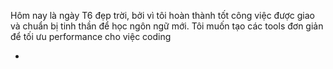 Hôm nay là ngày T6 đẹp trời, bởi vì tôi hoàn thành tốt công việc được giao và chuẩn bị tinh thần để học ngôn ngữ mới.
Tôi muốn tạo các tools đơn giản để tối ưu performance cho việc coding

-
